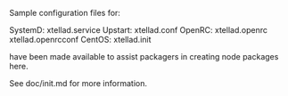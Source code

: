 Sample configuration files for:

SystemD: xtellad.service
Upstart: xtellad.conf
OpenRC:  xtellad.openrc
         xtellad.openrcconf
CentOS:  xtellad.init

have been made available to assist packagers in creating node packages here.

See doc/init.md for more information.
